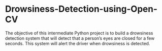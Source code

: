 # Drowsiness-Detection-using-Open-CV
 The objective of this intermediate Python project is to build a drowsiness detection system that will detect that a person’s eyes are closed for a few seconds. This system will alert the driver when drowsiness is detected.
